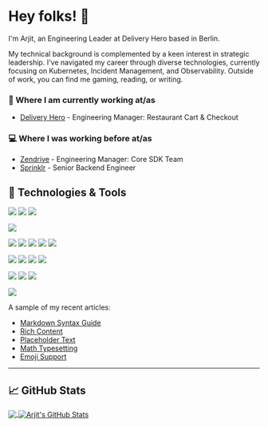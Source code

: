 # Hey folks! 👋

I'm Arjit, an Engineering Leader at Delivery Hero based in Berlin. 
 
My technical background is complemented by a keen interest in strategic leadership. I've navigated my career through diverse technologies, currently focusing on Kubernetes, Incident Management, and Observability. Outside of work, you can find me gaming, reading, or writing. 
  
### 💼 Where I am currently working at/as

- [Delivery Hero](https://www.deliveryhero.com/about/) - Engineering Manager: Restaurant Cart & Checkout

### 💻  Where I was working before at/as

- [Zendrive](https://www.zendrive.com/) - Engineering Manager: Core SDK Team
- [Sprinklr](https://www.sprinklr.com/) - Senior Backend Engineer

## 🔧 Technologies & Tools
![](https://img.shields.io/badge/OS-Android-informational?style=flat&logo=android&logoColor=white)
![](https://img.shields.io/badge/OS-Linux-informational?style=flat&logo=linux&logoColor=white&color=2bbc8a)
![](https://img.shields.io/badge/OS-mac%20os-informational?style=flat&logo=apple&logoColor=white)

![](https://img.shields.io/badge/Editor-IntelliJ_IDEA-informational?style=flat&logo=intellij-idea&logoColor=white&color=2bbc8a)

![](https://img.shields.io/badge/Shell-Bash-informational?style=flat&logo=gnu-bash&logoColor=white&color=2bbc8a)
![](https://img.shields.io/badge/Code-Python-3776AB?style=flat&logo=python&logoColor=white)
![](https://img.shields.io/badge/Code-Java-ED8B00?style=flat&logo=java&logoColor=white)
![](https://img.shields.io/badge/Code-Go-00ADD8?style=flat&logo=go&logoColor=white)
![](https://img.shields.io/badge/Code-Kotlin-0095D5?&style=flat&logo=kotlin&logoColor=white)

![](https://img.shields.io/badge/Tools-Docker-informational?style=flat&logo=docker&logoColor=white&color=2bbc8a)
![](https://img.shields.io/badge/Tools-Kubernetes-informational?style=flat&logo=kubernetes&logoColor=white&color=2bbc8a)
![](https://img.shields.io/badge/Tools-Django-092E20?style=flat&logo=django&logoColor=white)
![](https://img.shields.io/badge/Tools-Flask-000000?style=flat&logo=flask&logoColor=white)


![](https://img.shields.io/badge/CI-Netlify-00C7B7?style=flat&logo=netlify&logoColor=white)
![](https://img.shields.io/badge/DB-MongoDB-4EA94B?style=flat&logo=mongodb&logoColor=white)
![](https://img.shields.io/badge/DB-PostgreSQL-informational?style=flat&logo=postgresql&logoColor=white&color=2bbc8a)

![](https://img.shields.io/badge/Cloud-Amazon_AWS-232F3E?style=flat&logo=amazon-aws&logoColor=white)



A sample of my recent articles:

<!-- BLOG-POST-LIST:START -->
- [Markdown Syntax Guide](/post/markdown-syntax/)
- [Rich Content](/post/rich-content/)
- [Placeholder Text](/post/placeholder-text/)
- [Math Typesetting](/post/math-typesetting/)
- [Emoji Support](/post/emoji-support/)
<!-- BLOG-POST-LIST:END -->

<!--
**arjitsrivastava/arjitsrivastava** is a ✨ _special_ ✨ repository because its `README.md` (this file) appears on your GitHub profile.

-->

---
## &#x1f4c8; GitHub Stats

<a href="https://github.com/arjitsrivastava/arjitsrivastava">
  <img align="center" src="https://github-readme-stats.vercel.app/api/top-langs/?username=arjitsrivastava&hide=html,css&title_color=ffffff&text_color=c9cacc&icon_color=2bbc8a&bg_color=1d1f21" />
</a>
<a href="https://github.com/arjitsrivastava/arjitsrivastava">
  <img align="center" src="https://github-readme-stats.vercel.app/api?username=arjitsrivastava&show_icons=true&line_height=27&count_private=true&title_color=ffffff&text_color=c9cacc&icon_color=2bbc8a&bg_color=1d1f21" alt="Arjit's GitHub Stats" />
</a>
